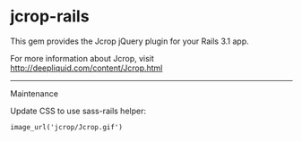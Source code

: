 # jcrop-rails

This gem provides the Jcrop jQuery plugin for your Rails 3.1 app.

For more information about Jcrop, visit http://deepliquid.com/content/Jcrop.html

----

Maintenance

Update CSS to use sass-rails helper:

    image_url('jcrop/Jcrop.gif')